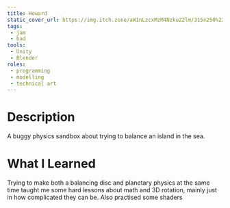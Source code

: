 ```yaml
---
title: Howard
static_cover_url: https://img.itch.zone/aW1nLzcxMzM4NzkuZ2lm/315x250%23cm/%2F%2FPTaY.gif
tags:
 - jam
 - bad
tools:
 - Unity
 - Blender
roles:
 - programming
 - modelling
 - technical art
---
```


# Description
A buggy physics sandbox about trying to balance an island in the sea.

# What I Learned
Trying to make both a balancing disc and planetary physics at the same time taught me some hard lessons about math and 3D rotation, mainly just in how complicated they can be. Also practised some shaders